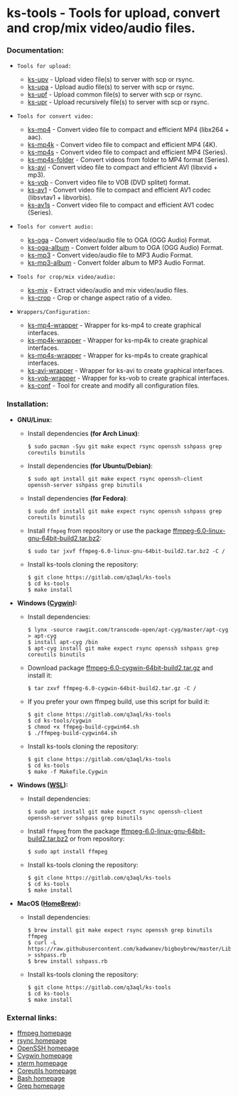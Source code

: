 ks-tools - Tools for upload, convert and crop/mix video/audio files.
====================================================================

### Documentation:
  * `Tools for upload:`

    * [ks-upv](doc/ks-upv.md) - Upload video file(s) to server with scp or rsync.
    * [ks-upa](doc/ks-upa.md) - Upload audio file(s) to server with scp or rsync.
    * [ks-upf](doc/ks-upf.md) - Upload common file(s) to server with scp or rsync.
    * [ks-upr](doc/ks-upr.md) - Upload recursively file(s) to server with scp or rsync.
  
  * `Tools for convert video:`

    * [ks-mp4](doc/ks-mp4.md) - Convert video file to compact and efficient MP4 (libx264 + aac).
    * [ks-mp4k](doc/ks-mp4k.md) - Convert video file to compact and efficient MP4 (4K).
    * [ks-mp4s](doc/ks-mp4s.md) - Convert video file to compact and efficient MP4 (Series).
    * [ks-mp4s-folder](doc/ks-mp4s-folder.md) - Convert videos from folder to MP4 format (Series).
    * [ks-avi](doc/ks-avi.md) - Convert video file to compact and efficient AVI (libxvid + mp3).
    * [ks-vob](doc/ks-vob.md) - Convert video file to VOB (DVD splitet) format.
    * [ks-av1](doc/ks-av1.md) - Convert video file to compact and efficient AV1 codec (libsvtav1 + libvorbis).
    * [ks-av1s](doc/ks-av1s.md) - Convert video file to compact and efficient AV1 codec (Series).
  
  * `Tools for convert audio:`

    * [ks-oga](doc/ks-oga.md) - Convert video/audio file to OGA (OGG Audio) Format.
    * [ks-oga-album](doc/ks-oga-album.md) - Convert folder album to OGA (OGG Audio) Format.
    * [ks-mp3](doc/ks-mp3.md) - Convert video/audio file to MP3 Audio Format.
    * [ks-mp3-album](doc/ks-mp3-album.md) - Convert folder album to MP3 Audio Format.
  
  * `Tools for crop/mix video/audio:`

    * [ks-mix](doc/ks-mix.md) - Extract video/audio and mix video/audio files.
    * [ks-crop](doc/ks-crop.md) - Crop or change aspect ratio of a video.
  
  * `Wrappers/Configuration:`

    * [ks-mp4-wrapper](doc/ks-mp4-wrapper.md) - Wrapper for ks-mp4 to create graphical interfaces.
    * [ks-mp4k-wrapper](doc/ks-mp4k-wrapper.md) - Wrapper for ks-mp4k to create graphical interfaces.
    * [ks-mp4s-wrapper](doc/ks-mp4s-wrapper.md) - Wrapper for ks-mp4s to create graphical interfaces.
    * [ks-avi-wrapper](doc/ks-avi-wrapper.md) - Wrapper for ks-avi to create graphical interfaces.
    * [ks-vob-wrapper](doc/ks-vob-wrapper.md) - Wrapper for ks-vob to create graphical interfaces.
    * [ks-conf](doc/ks-conf.md) - Tool for create and modify all configuration files. 

### Installation:

  * **GNU/Linux:**
  
    * Install dependencies **(for Arch Linux)**:
    
      ```shell
      $ sudo pacman -Syu git make expect rsync openssh sshpass grep coreutils binutils
      ````
      
    * Install dependencies **(for Ubuntu/Debian)**:
    
      ```shell
      $ sudo apt install git make expect rsync openssh-client openssh-server sshpass grep binutils
      ````
      
    * Install dependencies **(for Fedora)**:
    
      ```shell
      $ sudo dnf install git make expect rsync openssh sshpass grep coreutils binutils
      ````
      
    * Install `ffmpeg` from repository or use the package [ffmpeg-6.0-linux-gnu-64bit-build2.tar.bz2](https://drive.proton.me/urls/87E226C29C#mcuvbx0p6DLy):
    
      ```shell
      $ sudo tar jxvf ffmpeg-6.0-linux-gnu-64bit-build2.tar.bz2 -C /
      ````
      
    * Install ks-tools cloning the repository:
    
      ```shell
      $ git clone https://gitlab.com/q3aql/ks-tools
      $ cd ks-tools
      $ make install
      ````

  * **Windows ([Cygwin](https://www.cygwin.com/)):**
  
    * Install dependencies:
    
      ```shell
      $ lynx -source rawgit.com/transcode-open/apt-cyg/master/apt-cyg > apt-cyg
      $ install apt-cyg /bin
      $ apt-cyg install git make expect rsync openssh sshpass grep coreutils binutils
      ````
      
    * Download package [ffmpeg-6.0-cygwin-64bit-build2.tar.gz](https://drive.proton.me/urls/87E226C29C#mcuvbx0p6DLy) and install it:
    
      ```shell
      $ tar zxvf ffmpeg-6.0-cygwin-64bit-build2.tar.gz -C /
      ````
      
    * If you prefer your own ffmpeg build, use this script for build it:
    
      ```shell
      $ git clone https://gitlab.com/q3aql/ks-tools
      $ cd ks-tools/cygwin
      $ chmod +x ffmpeg-build-cygwin64.sh
      $ ./ffmpeg-build-cygwin64.sh
      ````
      
    * Install ks-tools cloning the repository:

      ```shell
      $ git clone https://gitlab.com/q3aql/ks-tools
      $ cd ks-tools
      $ make -f Makefile.Cygwin
      ````
      
  * **Windows ([WSL](https://learn.microsoft.com/en-us/windows/wsl/install)):**
  
    * Install dependencies:
    
      ```shell
      $ sudo apt install git make expect rsync openssh-client openssh-server sshpass grep binutils
      ````
      
    * Install `ffmpeg` from the package [ffmpeg-6.0-linux-gnu-64bit-build2.tar.bz2](https://drive.proton.me/urls/87E226C29C#mcuvbx0p6DLy) or from repository:
    
      ```shell
      $ sudo apt install ffmpeg
      ````
      
    * Install ks-tools cloning the repository:
    
      ```shell
      $ git clone https://gitlab.com/q3aql/ks-tools
      $ cd ks-tools
      $ make install
      ````
      
  * **MacOS ([HomeBrew](https://brew.sh/)):**
  
    * Install dependencies:
    
      ```shell
      $ brew install git make expect rsync openssh grep binutils ffmpeg
      $ curl -L https://raw.githubusercontent.com/kadwanev/bigboybrew/master/Library/Formula/sshpass.rb > sshpass.rb
      $ brew install sshpass.rb 
      ````
      
    * Install ks-tools cloning the repository:
    
      ```shell
      $ git clone https://gitlab.com/q3aql/ks-tools
      $ cd ks-tools
      $ make install
      ````

### External links:

  * [ffmpeg homepage](http://ffmpeg.org/)
  * [rsync homepage](https://rsync.samba.org/)
  * [OpenSSH homepage](https://www.openssh.com/)
  * [Cygwin homepage](https://www.cygwin.com/)
  * [xterm homepage](https://invisible-island.net/xterm/)
  * [Coreutils homepage](https://www.gnu.org/software/coreutils/coreutils.html)
  * [Bash homepage](https://www.gnu.org/software/bash/)
  * [Grep homepage](https://www.gnu.org/software/grep/)
  


